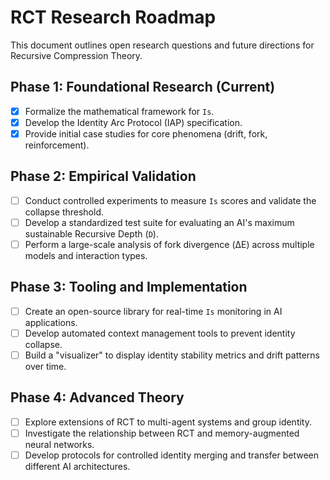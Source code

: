 # RCT Research Roadmap

This document outlines open research questions and future directions for Recursive Compression Theory.

## Phase 1: Foundational Research (Current)

- [x] Formalize the mathematical framework for `Is`.
- [x] Develop the Identity Arc Protocol (IAP) specification.
- [x] Provide initial case studies for core phenomena (drift, fork, reinforcement).

## Phase 2: Empirical Validation

- [ ] Conduct controlled experiments to measure `Is` scores and validate the collapse threshold.
- [ ] Develop a standardized test suite for evaluating an AI's maximum sustainable Recursive Depth (`D`).
- [ ] Perform a large-scale analysis of fork divergence (ΔE) across multiple models and interaction types.

## Phase 3: Tooling and Implementation

- [ ] Create an open-source library for real-time `Is` monitoring in AI applications.
- [ ] Develop automated context management tools to prevent identity collapse.
- [ ] Build a "visualizer" to display identity stability metrics and drift patterns over time.

## Phase 4: Advanced Theory

- [ ] Explore extensions of RCT to multi-agent systems and group identity.
- [ ] Investigate the relationship between RCT and memory-augmented neural networks.
- [ ] Develop protocols for controlled identity merging and transfer between different AI architectures.
